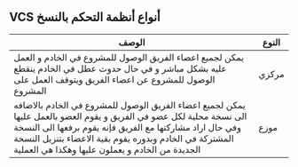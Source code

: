 ## VCS أنواع أنظمة التحكم بالنسخ 

  
| الوصف | النوع|  
| ----------- | ----------- |  
|يمكن لجميع اعضاء الفريق الوصول للمشروع في الخادم و العمل عليه بشكل مباشر و في حال حدوث  عطل في الخادم ينقطع الوصول للمشروع عن اعضاء الفريق ويتوقف العمل على المشروع|مركزي|
|يمكن لجميع اعضاء الفريق الوصول للمشروع في الخادم بالاضافه الى نسخة محلية لكل عضو في الفريق و يقوم العضو بالعمل عليها وفي حال اراد مشاركتها مع الفريق فإنه يقوم برفعها الى النسخة المشتركة في الخادم وبدوره يقوم بقية الاعضاء بتنزيل النسخة الجديدة من الخادم و يعملون عليها وهكذا هي العملية|موزع|
